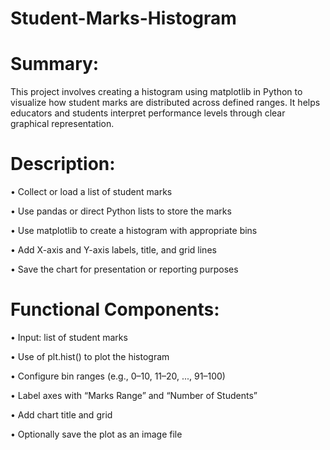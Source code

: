 # Student-Marks-Histogram
# Summary: 
This project involves creating a histogram using matplotlib in Python to visualize how student 
marks are distributed across defined ranges. It helps educators and students interpret 
performance levels through clear graphical representation. 
# Description: 
• Collect or load a list of student marks 

• Use pandas or direct Python lists to store the marks 

• Use matplotlib to create a histogram with appropriate bins 

• Add X-axis and Y-axis labels, title, and grid lines 

• Save the chart for presentation or reporting purposes 

# Functional Components: 
• Input: list of student marks 

• Use of plt.hist() to plot the histogram 

• Configure bin ranges (e.g., 0–10, 11–20, ..., 91–100) 

• Label axes with “Marks Range” and “Number of Students” 

• Add chart title and grid 

• Optionally save the plot as an image file 
